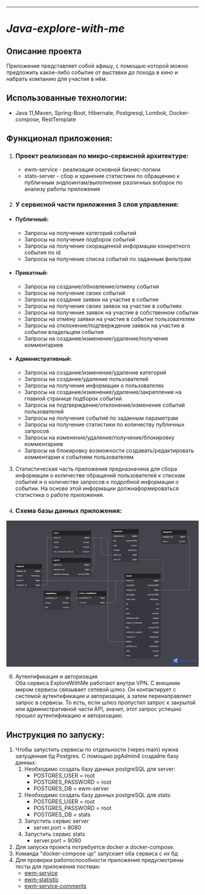 ---

# *Java-explore-with-me*

Описание проекта
-
Приложение представляет собой афишу, с помощью которой можно предложить какое-либо событие от выставки до похода в кино и
набрать компанию для участия в нём.

Использованные технологии:
-

- Java 11,Maven, Spring-Boot, Hibernate, Postgresql, Lombok, Docker-compose, 
  RestTemplate

Функционал приложения:
-



1.  ### Проект реализован по микро-сервисной архитектуре:
    * ewm-service - реализация основной бизнес-логики
    * stats-server - сбор и хранение статистики по обращению к публичным эндпоинтам/выполнение различных воборок по 
    анализу работы приложения

2.  ### У сервисной части приложения 3 слоя управления:

* #### Публичный:
    * Запросы на получение категорий событий
    * Запросы на получение подборок событий
    * Запросы на получение скоращенной информации конкретного события по id
    * Запросы на получение списка событий по заданным фильтрам
* #### Приватный:
    * Запросы на создание/обновление/отмену события
    * Запросы на получение своих событий
    * Запросы на создание заявки на участие в событие
    * Запросы на получение своих заявок на участие в событиях
    * Запросы на получение заявок на участие в собственном событии
    * Запросы на отмену заявки на участие в событии пользователем
    * Запросы на отклонение/подтверждение заявок на участие в событии владельцем события
    * Запросы на создание/изменение/удаление/получение комментариев
* #### Административный:
    * Запросы на создание/изменение/удаление категорий
    * Запросы на создание/удаление пользователей
    * Запросы на получение информации о пользователях
    * Запросы на создание/изменение/удаление/закрепление на главной странице подборок событий
    * Запросы на подтверждение/отклонение/изменение событий пользователей
    * Запросы на получение событий по заданным параметрам
    * Запросы на получение статистики по количеству публичных запросов
    * Запросы на изменение/удаление/получение/блокировку комментариев
    * Запросы на блокировку возможности создавать/редактировать комментарии к событиям пользователям

3.  Статистическая часть приложения предназначена для сбора информации о количестве обращений пользователей к спискам
событий и о количестве запросов к подробной информации о событии. На основе этой информации 
должнаформироваться статистика о работе приложения.

4. ### Схема базы данных приложения:

![ER_diagram_for_explore-with-me](/assets/images/ExploreWithMe.png)

6. Аутентификация и авторизация  
   Оба сервиса ExploreWithMe работают внутри VPN. С внешним миром сервисы связывает сетевой шлюз.
   Он контактирует с системой аутентификации и авторизации, а затем перенаправляет запрос в сервисы.
   То есть, если шлюз пропустил запрос к закрытой или административной части API, значит,
   этот запрос успешно прошел аутентификацию и авторизацию.

Инструкция по запуску:
-

1. Чтобы запустить сервисы по отдельности (через main) нужна запущенная бд Postgres. С помощью pgAdmin4 создайте базу
   данных:
    1) Необходимо создать базу данных postgreSQL для server:
        * POSTGRES_USER = root
        * POSTGRES_PASSWORD = root
        * POSTGRES_DB = ewm-server
    2) Необходимо создать базу данных postgreSQL для stats:
        * POSTGRES_USER = root
        * POSTGRES_PASSWORD = root
        * POSTGRES_DB = stats
    3) Запустить сервис server
        * server.port = 8080
    4) Запустить сервис stats
        * server.port = 9090
2. Для запуска проекта потребуется docker и docker-compose.
3. Команда "docker-compose up" запускает оба сервиса с их бд
4. Для проверки работоспособности приложения предусмотрены тесты для приложения постман:
    - [ewm-service](https://github.com/valikaev1989/java-explore-with-me/blob/develop/postmanTests/ewm-main-service.json)
    - [ewm-statistic](https://github.com/valikaev1989/java-explore-with-me/blob/develop/postmanTests/ewm-stat-service.json)
    - [ewm-service-comments](https://github.com/RomanLuperkal/java-explore-with-me/blob/main/postman/feature.json)